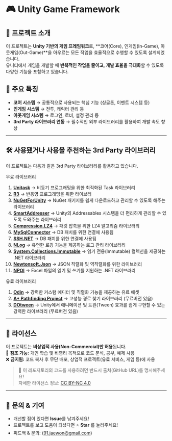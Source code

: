 # 🎮 Unity Game Framework

## 📌 프로젝트 소개
이 프로젝트는 **Unity 기반의 게임 프레임워크**로, **코어(Core), 인게임(In-Game), 아웃게임(Out-Game)**을 아우르는 모든 작업을 효율적으로 수행할 수 있도록 설계되었습니다.  
유니티에서 게임을 개발할 때 **반복적인 작업을 줄이고, 개발 효율을 극대화**할 수 있도록 다양한 기능을 포함하고 있습니다.

## 🚀 주요 특징
- **코어 시스템** → 공통적으로 사용되는 핵심 기능 (싱글톤, 이벤트 시스템 등)
- **인게임 시스템** → 전투, 캐릭터 관리 등  
- **아웃게임 시스템** → 로그인, 로비, 설정 관리 등
- **3rd Party 라이브러리 연동** → 필수적인 외부 라이브러리를 활용하여 개발 속도 향상

---

## 🛠️ 사용됐거나 사용을 추천하는 3rd Party 라이브러리
이 프로젝트는 다음과 같은 3rd Party 라이브러리를 활용하고 있습니다.

무료 라이브러리
1. **[Unitask](https://github.com/Cysharp/UniTask)** → 비동기 프로그래밍을 위한 최적화된 Task 라이브러리
2. **[R3](https://github.com/Cysharp/R3)** → 반응영 프로그래밍을 위한 라이브러
3. **[NuGetForUnity](https://github.com/GlitchEnzo/NuGetForUnity/tree/master)** → NuGet 패키지를 쉽게 다운로드하고 관리할 수 있도록 해주는 라이브러리
4. **[SmartAddresser](https://github.com/CyberAgentGameEntertainment/SmartAddresser/tree/main)** → Unity의 Addressables 시스템을 더 편리하게 관리할 수 있도록 도와주는 라이브러리
5. **[Compression.LZ4](https://www.nuget.org/packages/K4os.Compression.LZ4/)** → 패킷 압축을 위한 LZ4 알고리즘 라이브러리
6. **[MySqlConnector](https://github.com/mysql-net/MySqlConnector)** → DB 패치를 위한 연결에 사용됨
7. **[SSH.NET](https://github.com/sshnet/SSH.NET)** → DB 패치를 위한 연결에 사용됨
8. **[NLog](https://github.com/NLog/NLog)** → 유연한 로깅 기능을 제공하는 로그 관리 라이브러리
9. **[System.Collections.Immutable](https://www.nuget.org/packages/System.Collections.Immutable/)** → 읽기 전용(Immutable) 컬렉션을 제공하는 .NET 라이브러리
10. **[Newtonsoft.Json](https://github.com/JamesNK/Newtonsoft.Json)** → JSON 직렬화 및 역직렬화를 위한 라이브러리
11. **[NPOI](https://github.com/nissl-lab/npoi)** → Excel 파일의 읽기 및 쓰기를 지원하는 .NET 라이브러리


유료 라이브러리
1. **[Odin](https://odininspector.com/)** → 강력한 커스텀 에디터 및 직렬화 기능을 제공하는 유료 에셋
2. **[A* Pathfinding Project](https://arongranberg.com/astar/)** → 고성능 경로 찾기 라이브러리 (무료버전 있음)
3. **[DOtween](https://assetstore.unity.com/packages/tools/animation/dotween-hotween-v2-27676)** → Unity에서 애니메이션 및 트윈(Tween) 효과를 쉽게 구현할 수 있는 강력한 라이브러리 (무료버전 있음)

---

## 📜 라이선스
이 프로젝트는 **비상업적 사용(Non-Commercial)만 허용**됩니다.  
📌 **참조 가능:** 개인 학습 및 비영리 목적으로 코드 분석, 공부, 예제 사용  
❌ **금지됨:** 코드 복사 후 무단 배포, 상업적 프로젝트(유료 서비스, 게임 등)에 사용  

> 📢 이 레포지토리의 코드를 사용하려면 반드시 출처(GitHub URL)를 명시해주세요!  
> 자세한 라이선스 정보: [CC BY-NC 4.0](https://creativecommons.org/licenses/by-nc/4.0/)

---

## 📩 문의 & 기여
- 개선할 점이 있다면 **Issue**를 남겨주세요!
- 프로젝트를 보고 도움이 되셨다면 ⭐ **Star** 를 눌러주세요!
- 피드백 & 문의: (91.jaewon@gmail.com)

